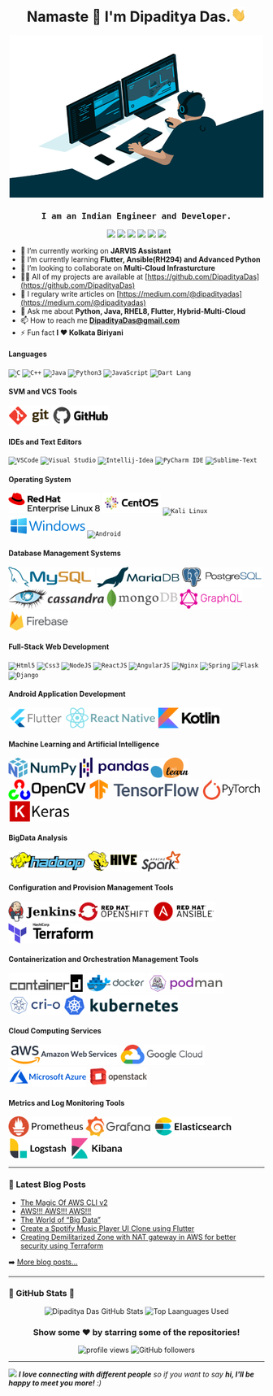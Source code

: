 <h1 align="center">Namaste 🙏 I'm Dipaditya Das.<img src="https://github.com/DipadityaDas/DipadityaDas/raw/master/img/wave.gif" width="6%"></h1>
<p align="center"><img alt="GIF" src="https://github.com/DipadityaDas/DipadityaDas/raw/master/img/code.gif" width="500" height="320"/></p>
<h3 align="center"><samp>I am an Indian Engineer and Developer.</samp></h3>

<div align="center">

[<img src="https://img.icons8.com/color/100/000000/medium-logo.svg"    width="30">](https://dipadityadas.medium.com/)
[<img src="https://img.icons8.com/fluent/100/000000/twitter.svg"       width="30">](https://twitter.com/dipadityadas)
[<img src="https://img.icons8.com/fluent/100/000000/linkedin.svg"      width="30">](https://linkedin.com/in/DipadityaDas)
[<img src="https://img.icons8.com/fluent/100/000000/facebook-new.svg"  width="30">](https://www.facebook.com/dipaditya.das)
[<img src="https://img.icons8.com/fluent/100/000000/instagram-new.svg" width="30">](https://instagram.com/dipaditya_das/)
[<img src="https://img.icons8.com/fluent/100/000000/gmail--v2.svg"     width="30">](mailto:DipadityaDas@gmail.com)

</div>

- 🔭 I’m currently working on **JARVIS Assistant**
- 🌱 I’m currently learning **Flutter, Ansible(RH294) and Advanced Python**
- 👯 I’m looking to collaborate on **Multi-Cloud Infrasturcture**
- 👨‍💻 All of my projects are available at [https://github.com/DipadityaDas](https://github.com/DipadityaDas)
- 📝 I regulary write articles on [https://medium.com/@dipadityadas](https://medium.com/@dipadityadas)
- 💬 Ask me about **Python, Java, RHEL8, Flutter, Hybrid-Multi-Cloud**
- 📫 How to reach me **DipadityaDas@gmail.com**
- ⚡ Fun fact **I ❤ Kolkata Biriyani**

#### Languages

<code><img height="40" title="C"             alt="C"          src="https://img.icons8.com/color/100/000000/c-programming.svg"       /></code>
<code><img height="40" title="C++"           alt="C++"        src="https://img.icons8.com/color/100/000000/c-plus-plus-logo.svg"    /></code>
<code><img height="40" title="Java"          alt="Java"       src="https://img.icons8.com/color/100/000000/java-coffee-cup-logo.svg"/></code>
<code><img height="40" title="Python3"       alt="Python3"    src="https://img.icons8.com/color/100/000000/python.svg"              /></code>
<code><img height="40" title="JavaScript"    alt="JavaScript" src="https://img.icons8.com/color/100/000000/javascript.svg"          /></code>
<code><img height="40" title="Dart Language" alt="Dart Lang"  src="https://img.icons8.com/color/100/000000/dart.svg"                /></code>

#### SVM and VCS Tools

<code><img height="40" title="Git"    alt="Git"    src="https://github.com/DipadityaDas/DipadityaDas/raw/master/img/git.svg"   /></code>
<code><img height="40" title="GitHub" alt="GitHub" src="https://github.com/DipadityaDas/DipadityaDas/raw/master/img/github.svg"/></code>

#### IDEs and Text Editors

<code><img height="40" title="Visual Studio Code" alt="VSCode"        src="https://img.icons8.com/fluent/100/000000/visual-studio-code-2019.svg"/></code>
<code><img height="40" title="Visual Studio"      alt="Visual Studio" src="https://img.icons8.com/fluent/100/000000/visual-studio-2019.svg"     /></code>
<code><img height="40" title="Intellij IDEA"      alt="Intellij-Idea" src="https://img.icons8.com/color/100/000000/intellij-idea.svg"           /></code>
<code><img height="40" title="PyCharm IDE"        alt="PyCharm IDE"   src="https://img.icons8.com/color/100/000000/pycharm.svg"                 /></code>
<code><img height="40" title="Sublime Text"       alt="Sublime-Text"  src="https://img.icons8.com/fluent/100/000000/sublime-text.svg"           /></code>

#### Operating System

<code><img height="40" title="Red Hat Linux 8" alt="Red Hat Linux" src="https://github.com/DipadityaDas/DipadityaDas/raw/master/img/RHEL8.svg"  /></code>
<code><img height="40" title="CentOS 8"        alt="CentOS 8"      src="https://github.com/DipadityaDas/DipadityaDas/raw/master/img/centos.svg" /></code>
<code><img height="40" title="Kali Linux"      alt="Kali Linux"    src="https://img.icons8.com/color/100/000000/kali-linux.svg"                 /></code>
<code><img height="40" title="Windows 10"      alt="Windows 10"    src="https://github.com/DipadityaDas/DipadityaDas/raw/master/img/Windows.svg"/></code>
<code><img height="40" title="Android OS"      alt="Android"       src="https://img.icons8.com/fluent/100/000000/android-os.svg"                /></code>

#### Database Management Systems

<code><img height="40" title="MySQL"      alt="MySQL"      src="https://github.com/DipadityaDas/DipadityaDas/raw/master/img/mysql.svg"     /></code>
<code><img height="40" title="MariaDB"    alt="MariaDB"    src="https://github.com/DipadityaDas/DipadityaDas/raw/master/img/mariadb.svg"   /></code>
<code><img height="40" title="PostgreSQL" alt="PostgreSQL" src="https://github.com/DipadityaDas/DipadityaDas/raw/master/img/postgresql.svg"/></code>
<code><img height="40" title="Cassandra"  alt="Cassandra"  src="https://github.com/DipadityaDas/DipadityaDas/raw/master/img/cassandra.svg" /></code>
<code><img height="40" title="MongoDB"    alt="MongoDB"    src="https://github.com/DipadityaDas/DipadityaDas/raw/master/img/mongodb.svg"   /></code>
<code><img height="40" title="GraphQL"    alt="GraphQL"    src="https://github.com/DipadityaDas/DipadityaDas/raw/master/img/graphql.svg"   /></code>
<code><img height="40" title="Firebase"   alt="Firebase"   src="https://github.com/DipadityaDas/DipadityaDas/raw/master/img/firebase.svg"  /></code>

#### Full-Stack Web Development

<code><img height="40" title="HTML5"     alt="Html5"     src="https://img.icons8.com/color/100/000000/html-5.svg"                    /></code>
<code><img height="40" title="CSS3"      alt="Css3"      src="https://img.icons8.com/color/100/000000/css3.svg"                      /></code>
<code><img height="40" title="NodeJS"    alt="NodeJS"    src="https://img.icons8.com/color/100/000000/nodejs.svg"                    /></code>
<code><img height="40" title="ReactJS"   alt="ReactJS"   src="https://www.vectorlogo.zone/logos/reactjs/reactjs-ar21.svg"            /></code>
<code><img height="40" title="AngularJS" alt="AngularJS" src="https://www.vectorlogo.zone/logos/angular/angular-ar21.svg"            /></code>
<code><img height="40" title="Nginx"     alt="Nginx"     src="https://www.vectorlogo.zone/logos/nginx/nginx-ar21.svg"                /></code>
<code><img height="40" title="Springio"  alt="Spring"    src="https://www.vectorlogo.zone/logos/springio/springio-ar21.svg"          /></code>
<code><img height="40" title="Flask"     alt="Flask"     src="https://www.vectorlogo.zone/logos/pocoo_flask/pocoo_flask-ar21.svg"    /></code>
<code><img height="40" title="Django"    alt="Django"    src="https://www.vectorlogo.zone/logos/djangoproject/djangoproject-ar21.svg"/></code>

#### Android Application Development

<code><img height="40" title="Flutter"      alt="Flutter"      src="https://github.com/DipadityaDas/DipadityaDas/raw/master/img/flutter.svg"/></code>
<code><img height="40" title="React Native" alt="React Native" src="https://github.com/DipadityaDas/DipadityaDas/raw/master/img/react.svg"  /></code>
<code><img height="40" title="Kotlin"       alt="Kotlin"       src="https://github.com/DipadityaDas/DipadityaDas/raw/master/img/kotlin.svg" /></code>

#### Machine Learning and Artificial Intelligence

<code><img height="40" alt="NumPy" src="https://github.com/DipadityaDas/DipadityaDas/raw/master/img/numpy.svg"/></code>
<code><img height="40" alt="Pandas" src="https://github.com/DipadityaDas/DipadityaDas/raw/master/img/pandas.svg"/></code>
<code><img height="40" alt="Scikit-Learn" src="https://github.com/DipadityaDas/DipadityaDas/raw/master/img/scikit.svg"/></code>
<code><img height="40" alt="OpenCV" src="https://github.com/DipadityaDas/DipadityaDas/raw/master/img/opencv.svg"/></code>
<code><img height="40" alt="Tensorflow" src="https://github.com/DipadityaDas/DipadityaDas/raw/master/img/tensorflow.svg"/></code>
<code><img height="40" alt="PyTorch      " src="https://github.com/DipadityaDas/DipadityaDas/raw/master/img/pytorch.svg"   /></code>
<code><img height="40" alt="Keras        " src="https://github.com/DipadityaDas/DipadityaDas/raw/master/img/keras.svg"     /></code>

#### BigData Analysis

<code><img height="40" alt="Apache Hadoop" src="https://github.com/DipadityaDas/DipadityaDas/raw/master/img/hadoop.svg"    /></code>
<code><img height="40" alt="Apache Hive  " src="https://github.com/DipadityaDas/DipadityaDas/raw/master/img/hive.svg"      /></code>
<code><img height="40" alt="Apache Spark " src="https://github.com/DipadityaDas/DipadityaDas/raw/master/img/spark.svg"     /></code>

#### Configuration and Provision Management Tools

<code><img height="40" alt="Jenkins      " src="https://github.com/DipadityaDas/DipadityaDas/raw/master/img/jenkins.svg"   /></code>
<code><img height="40" alt="OpenShift    " src="https://github.com/DipadityaDas/DipadityaDas/raw/master/img/openshift.svg" /></code>
<code><img height="40" alt="Ansible      " src="https://github.com/DipadityaDas/DipadityaDas/raw/master/img/ansible.svg"   /></code>
<code><img height="40" alt="Terraform    " src="https://github.com/DipadityaDas/DipadityaDas/raw/master/img/terraform.svg" /></code>

#### Containerization and Orchestration Management Tools

<code><img height="40" alt="Containerd" src="https://github.com/DipadityaDas/DipadityaDas/raw/master/img/containerd.svg"/></code>
<code><img height="40" alt="Docker       " src="https://github.com/DipadityaDas/DipadityaDas/raw/master/img/docker.svg"    /></code>
<code><img height="40" alt="Podman       " src="https://github.com/DipadityaDas/DipadityaDas/raw/master/img/podman.svg"    /></code>
<code><img height="40" alt="Cri-O        " src="https://github.com/DipadityaDas/DipadityaDas/raw/master/img/crio.svg"      /></code>
<code><img height="40" alt="Kubernetes   " src="https://github.com/DipadityaDas/DipadityaDas/raw/master/img/kubernetes.svg"/></code>

#### Cloud Computing Services

<code><img height="40" alt="AWS         " src="https://github.com/DipadityaDas/DipadityaDas/raw/master/img/aws.svg"      /></code>
<code><img height="40" alt="Google Cloud" src="https://github.com/DipadityaDas/DipadityaDas/raw/master/img/gcp.svg"      /></code>
<code><img height="40" alt="Azure       " src="https://github.com/DipadityaDas/DipadityaDas/raw/master/img/azure.svg"    /></code>
<code><img height="40" alt="Openstack   " src="https://github.com/DipadityaDas/DipadityaDas/raw/master/img/openstack.svg"/></code>

#### Metrics and Log Monitoring Tools

<code><img height="40" alt="Prometheus   " src="https://github.com/DipadityaDas/DipadityaDas/raw/master/img/prometheus.svg"   /></code>
<code><img height="40" alt="Grafana      " src="https://github.com/DipadityaDas/DipadityaDas/raw/master/img/grafana.svg"      /></code>
<code><img height="40" alt="Elasticsearch" src="https://github.com/DipadityaDas/DipadityaDas/raw/master/img/elasticsearch.svg"/></code>
<code><img height="40" alt="Logstash     " src="https://github.com/DipadityaDas/DipadityaDas/raw/master/img/logstash.svg"     /></code>
<code><img height="40" alt="Kibana       " src="https://github.com/DipadityaDas/DipadityaDas/raw/master/img/kibana.svg"       /></code>

---

### 📕 Latest Blog Posts

<!-- BLOG-POST-LIST:START -->
- [The Magic Of AWS CLI v2](https://medium.com/@dipadityadas/the-magic-of-aws-cli-v2-2b51df40c522?source=rss-78dbd39bd990------2)
- [AWS!!! AWS!!! AWS!!!](https://medium.com/@dipadityadas/aws-aws-aws-8b5396a7730c?source=rss-78dbd39bd990------2)
- [The World of “Big Data”](https://medium.com/@dipadityadas/the-world-of-big-data-e738fe725c93?source=rss-78dbd39bd990------2)
- [Create a Spotify Music Player UI Clone using Flutter](https://medium.com/@dipadityadas/create-a-spotify-music-player-ui-clone-using-flutter-46a6e4633e69?source=rss-78dbd39bd990------2)
- [Creating Demilitarized Zone with NAT gateway in AWS for better security using Terraform](https://medium.com/@dipadityadas/creating-demilitarized-zone-with-nat-gateway-in-aws-for-better-security-using-terraform-5b78df29849?source=rss-78dbd39bd990------2)
<!-- BLOG-POST-LIST:END -->

➡️ [More blog posts...](https://dipadityadas.medium.com/)

---

### 🚀 GitHub Stats 🚀

<div align="center">
<img alt="Dipaditya Das GitHub Stats" src="https://github-readme-stats-5i0uvjfd7.vercel.app/api?username=dipadityadas&theme=radical&hide=prs&show_icons=true&hide_border=true&include_all_commits=true&cache_seconds=60&text_color=a9fef7&icon_color=f8d847"/>
<img alt="Top Laanguages Used" src="https://github-readme-stats.dipadityadas.vercel.app/api/top-langs/?username=dipadityadas&layout=compact&theme=radical&hide_border=true&cache_seconds=1800&langs_count=8">
</div>
<div align="center">

### Show some ❤️ by starring some of the repositories!

<img src="https://gpvc.arturio.dev/dipadityadas" alt="profile views"/>  <img alt="GitHub followers" src="https://img.shields.io/github/followers/dipadityadas?style=social"/> 

</div>

---

<img src="https://media.giphy.com/media/LnQjpWaON8nhr21vNW/giphy.gif" width="60"> <em><b>I love connecting with different people</b> so if you want to say <b>hi, I'll be happy to meet you more!</b> :)</em>
